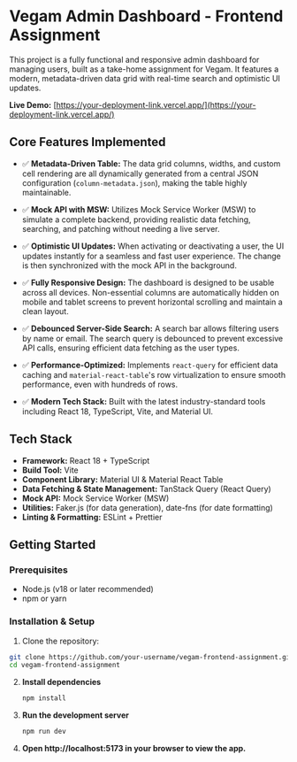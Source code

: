# Vegam Admin Dashboard - Frontend Assignment

This project is a fully functional and responsive admin dashboard for managing users, built as a take-home assignment for Vegam. It features a modern, metadata-driven data grid with real-time search and optimistic UI updates.

**Live Demo:** [https://your-deployment-link.vercel.app/](https://your-deployment-link.vercel.app/)


## Core Features Implemented

- ✅ **Metadata-Driven Table:** The data grid columns, widths, and custom cell rendering are all dynamically generated from a central JSON configuration (`column-metadata.json`), making the table highly maintainable.

- ✅ **Mock API with MSW:** Utilizes Mock Service Worker (MSW) to simulate a complete backend, providing realistic data fetching, searching, and patching without needing a live server.

- ✅ **Optimistic UI Updates:** When activating or deactivating a user, the UI updates instantly for a seamless and fast user experience. The change is then synchronized with the mock API in the background.

- ✅ **Fully Responsive Design:** The dashboard is designed to be usable across all devices. Non-essential columns are automatically hidden on mobile and tablet screens to prevent horizontal scrolling and maintain a clean layout.

- ✅ **Debounced Server-Side Search:** A search bar allows filtering users by name or email. The search query is debounced to prevent excessive API calls, ensuring efficient data fetching as the user types.

- ✅ **Performance-Optimized:** Implements `react-query` for efficient data caching and `material-react-table`'s row virtualization to ensure smooth performance, even with hundreds of rows.

- ✅ **Modern Tech Stack:** Built with the latest industry-standard tools including React 18, TypeScript, Vite, and Material UI.

## Tech Stack

- **Framework:** React 18 + TypeScript  
- **Build Tool:** Vite  
- **Component Library:** Material UI & Material React Table  
- **Data Fetching & State Management:** TanStack Query (React Query)  
- **Mock API:** Mock Service Worker (MSW)  
- **Utilities:** Faker.js (for data generation), date-fns (for date formatting)  
- **Linting & Formatting:** ESLint + Prettier  

## Getting Started

### Prerequisites

- Node.js (v18 or later recommended)  
- npm or yarn  

### Installation & Setup

1. Clone the repository:

```bash
git clone https://github.com/your-username/vegam-frontend-assignment.git
cd vegam-frontend-assignment
```
2. **Install dependencies**
   ```bash
   npm install
3. **Run the development server**
   ```bash
   npm run dev
4. **Open http://localhost:5173 in your browser to view the app.**
